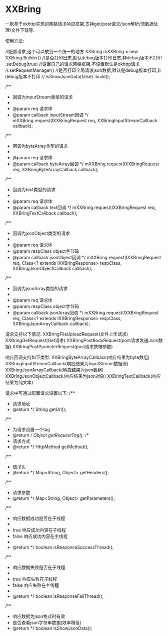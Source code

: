 # XXBring
一款基于okhttp实现的网络请求响应框架,支持get/post请求/json解析/流数据处理/文件下载等.

使用方法:

//配置请求,这个可以放到一个统一的地方
XXBring mXXBring = new XXBring.Builder()
        //是否打印日志,默认debug版本打印日志,非debug版本不打印
        .setDebug(true)
        //设置自己的请求网络框架,不设置默认是okhttp请求
        //.setRequestManager()
        //是否打印全局请求json数据,默认是debug版本打印,非debug版本不打印
        //.isShowJsonData(false)
        .build();

/**
 * 回调为inputStream类型的请求
 *
 * @param req      请求体
 * @param callback inputStream回调
 */
mXXBring.request(IXXBringRequest req, XXBringInputStreamCallback callback);

/**
 * 回调为byteArray类型的请求
 *
 * @param req      请求体
 * @param callback byteArray回调
 */
mXXBring.request(IXXBringRequest req, XXBringByteArrayCallback callback);

/**
 * 回调为text类型的请求
 *
 * @param req      请求体
 * @param callback text回调
 */
mXXBring.request(IXXBringRequest req, XXBringTextCallback callback);

/**
 * 回调为jsonObject类型的请求
 *
 * @param req       请求体
 * @param respClass object字节码
 * @param callback  jsonObject回调
 */
mXXBring.request(IXXBringRequest req, Class<? extends IXXBringResponse> respClass, XXBringJsonObjectCallback callback);

/**
 * 回调为jsonArray类型的请求
 *
 * @param req       请求体
 * @param respClass object字节码
 * @param callback  jsonArray回调
 */
mXXBring.request(IXXBringRequest req, Class<? extends IXXBringResponse> respClass, XXBringJsonArrayCallback callback);


请求支持以下情况:
XXBringFileUploadRequest(文件上传请求)
XXBringGetRequest(Get请求)
XXBringPostBodyRequest(post请求发送Json数据)
XXBringPostParmeterRequest(post请求携带参数)


响应回调支持如下类型:
XXBringByteArrayCallback(响应结果为byte数组)
XXBringInputStreamCallback(响应结果为InputStream数据流)
XXBringJsonArrayCallback(响应结果为json数组)
XXBringJsonObjectCallback(响应结果为json对象)
XXBringTextCallback(响应结果为纯文本)


请求中可通过配置请求设置以下:
/**
 * 请求地址
 * @return
 */
String getUrl();

/**
 * 为请求设置一个tag
 * @return
 */
Object getRequestTag();
/**
 * 请求方式
 * @return
 */
HttpMethod getMethod();

/**
 * 请求头
 * @return
 */
Map<String, Object> getHeaders();

/**
 * 请求参数
 * @return
 */
Map<String, Object> getParameters();


/**
 * 响应数据成功是否在子线程
 *
 * true 响应成功内容在子线程
 * false 响应成功内容在主线程
 *
 * @return
 */
boolean isResponseSuccessThread();

/**
 * 响应数据失败是否在子线程
 *
 * true 响应失败在子线程
 * false 响应失败在主线程
 *
 * @return
 */
boolean isResponseFailThread();

/**
 * 响应数据为json格式时有效
 * 是否查看json字符串数据(效率稍低)
 * @return
 */
boolean isShowJsonData();
